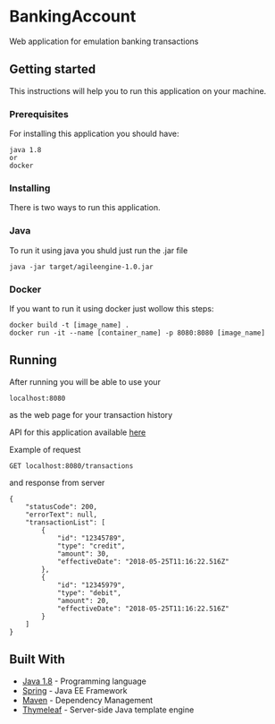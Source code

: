 # BankingAccount
Web application for emulation banking transactions

## Getting started
This instructions will help you to run this application on your machine.

### Prerequisites
For installing this application you should have:

```
java 1.8
or
docker
```

### Installing
There is two ways to run this application.

### Java
To run it using java you shuld just run the .jar file
```
java -jar target/agileengine-1.0.jar
```

### Docker
If you want to run it using docker just wollow this steps:
```
docker build -t [image_name] .
docker run -it --name [container_name] -p 8080:8080 [image_name]
```

## Running
After running you will be able to use your
```
localhost:8080
```
as the web page for your transaction history

API for this application available [here](https://agileengine.bitbucket.io/mfsTEedVjvSVjNYm/api/#/)

Example of request
```
GET localhost:8080/transactions
```
and response from server
```
{
    "statusCode": 200,
    "errorText": null,
    "transactionList": [
        {
            "id": "12345789",
            "type": "credit",
            "amount": 30,
            "effectiveDate": "2018-05-25T11:16:22.516Z"
        },
        {
            "id": "12345979",
            "type": "debit",
            "amount": 20,
            "effectiveDate": "2018-05-25T11:16:22.516Z"
        }
    ]
}
```

## Built With
* [Java 1.8](https://java.com/ru/) - Programming language
* [Spring](https://spring.io/) - Java EE Framework
* [Maven](https://maven.apache.org/) - Dependency Management
* [Thymeleaf](https://www.thymeleaf.org/) - Server-side Java template engine
